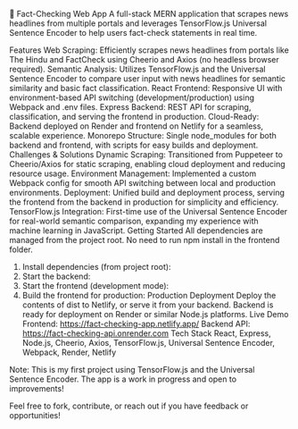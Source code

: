 📰 Fact-Checking Web App
A full-stack MERN application that scrapes news headlines from multiple portals and leverages TensorFlow.js Universal Sentence Encoder to help users fact-check statements in real time.

Features
Web Scraping: Efficiently scrapes news headlines from portals like The Hindu and FactCheck using Cheerio and Axios (no headless browser required).
Semantic Analysis: Utilizes TensorFlow.js and the Universal Sentence Encoder to compare user input with news headlines for semantic similarity and basic fact classification.
React Frontend: Responsive UI with environment-based API switching (development/production) using Webpack and .env files.
Express Backend: REST API for scraping, classification, and serving the frontend in production.
Cloud-Ready: Backend deployed on Render and frontend on Netlify for a seamless, scalable experience.
Monorepo Structure: Single node_modules for both backend and frontend, with scripts for easy builds and deployment.
Challenges & Solutions
Dynamic Scraping: Transitioned from Puppeteer to Cheerio/Axios for static scraping, enabling cloud deployment and reducing resource usage.
Environment Management: Implemented a custom Webpack config for smooth API switching between local and production environments.
Deployment: Unified build and deployment process, serving the frontend from the backend in production for simplicity and efficiency.
TensorFlow.js Integration: First-time use of the Universal Sentence Encoder for real-world semantic comparison, expanding my experience with machine learning in JavaScript.
Getting Started
All dependencies are managed from the project root. No need to run npm install in the frontend folder.

1. Install dependencies (from project root):
2. Start the backend:
3. Start the frontend (development mode):
4. Build the frontend for production:
Production Deployment
Deploy the contents of dist to Netlify, or serve it from your backend.
Backend is ready for deployment on Render or similar Node.js platforms.
Live Demo
Frontend: https://fact-checking-app.netlify.app/
Backend API: https://fact-checking-api.onrender.com
Tech Stack
React, Express, Node.js, Cheerio, Axios, TensorFlow.js, Universal Sentence Encoder, Webpack, Render, Netlify

Note: This is my first project using TensorFlow.js and the Universal Sentence Encoder. The app is a work in progress and open to improvements!

Feel free to fork, contribute, or reach out if you have feedback or opportunities!
